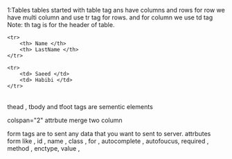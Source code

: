 1:Tables
  tables started with table tag ans have columns and rows
   for row we have multi column and use tr tag for rows.
   and for column we use td tag
   Note: th tag is for the header of table.
   <table>

    <tr> 
        <th> Name </th>
        <th> LastName </th>
    </tr>

    <tr>
        <td> Saeed </td>
        <td> Habibi </td>
    </tr>

   </table>


   thead , tbody and tfoot tags are  sementic elements

   colspan="2" attrbute merge two column 
   
   form tags are to sent any data that you want to sent to server.
   attrbutes form like , id , name , class , for , autocomplete , autofoucus, required , method
   , enctype, value , 

   